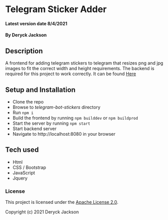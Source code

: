 # Telegram Sticker Adder

#### Latest version date 8/4/2021

#### By Deryck Jackson

## Description

A frontend for adding telegram stickers to telegram that resizes png and jpg images to fit the correct width and height requirements.
The backend is required for this project to work correctly. It can be found [Here](https://github.com/DeryckJackson/telegram-bot-stickers-backend)

## Setup and Installation

* Clone the repo
* Browse to _telegram-bot-stickers_ directory
* Run ```npm i```
* Build the frontend by running ```npm builddev``` or ```npm buildprod```
* Start the server by running ```npm start```
* Start backend server
* Navigate to http://localhost:8080 in your browser

## Tech used

* Html
* CSS / Bootstrap
* JavaScript
* Jquery

### License

This project is licensed under the [Apache License 2.0](http://www.apache.org/licenses/LICENSE-2.0).

Copyright (c) 2021 Deryck Jackson
